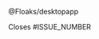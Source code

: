 <!-- INSTRUCTION: Your Pull Request name should start with one of the following tags -->
<!-- [NEW] For new features -->
<!-- [FIX] For bug fixes -->
<!-- [BREAK] For pull requests including breaking changes -->

<!-- INSTRUCTION: Keep the line below to notify all core developers about this new PR -->
@Floaks/desktopapp 

<!-- INSTRUCTION: Inform the issue number that this PR closes, or remove the line below -->
Closes #ISSUE_NUMBER

<!-- INSTRUCTION: Tell us more about your PR with screen shots if you can -->
